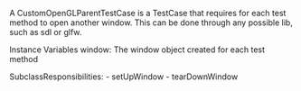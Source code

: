 A CustomOpenGLParentTestCase is a TestCase that requires for each test method to open another window.
This can be done through any possible lib, such as sdl or glfw.

Instance Variables
	window:		The window object created for each test method

SubclassResponsibilities:
	- setUpWindow
	- tearDownWindow
